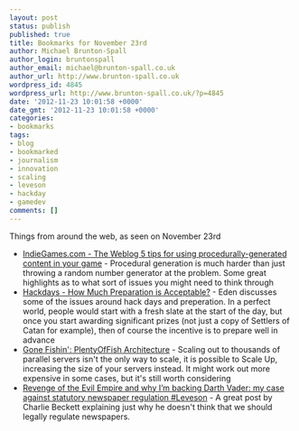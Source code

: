 ```yaml
---
layout: post
status: publish
published: true
title: Bookmarks for November 23rd
author: Michael Brunton-Spall
author_login: bruntonspall
author_email: michael@brunton-spall.co.uk
author_url: http://www.brunton-spall.co.uk
wordpress_id: 4845
wordpress_url: http://www.brunton-spall.co.uk/?p=4845
date: '2012-11-23 10:01:58 +0000'
date_gmt: '2012-11-23 10:01:58 +0000'
categories:
- bookmarks
tags:
- blog
- bookmarked
- journalism
- innovation
- scaling
- leveson
- hackday
- gamedev
comments: []
---
```

<p>Things from around the web, as seen on November 23rd</p>
<ul>
<li><a href="http://indiegames.com/2012/11/5_tips_for_using_procedurally-.html">IndieGames.com - The Weblog 5 tips for using procedurally-generated content in your game</a> - Procedural generation is much harder than just throwing a random number generator at the problem.  Some great highlights as to what sort of issues you might need to think through</li>
<li><a href="http://shkspr.mobi/blog/2012/11/hackdays-how-much-preparation-is-acceptable/">Hackdays - How Much Preparation is Acceptable?</a> - Eden discusses some of the issues around hack days and preperation.  In a perfect world, people would start with a fresh slate at the start of the day, but once you start awarding significant prizes (not just a copy of Settlers of Catan for example), then of course the incentive is to prepare well in advance</li>
<li><a href="http://highscalability.com/blog/2012/11/22/gone-fishin-plentyoffish-architecture.html">Gone Fishin': PlentyOfFish Architecture</a> - Scaling out to thousands of parallel servers isn&#039;t the only way to scale, it is possible to Scale Up, increasing the size of your servers instead.  It might work out more expensive in some cases, but it&#039;s still worth considering</li>
<li><a href="http://blogs.lse.ac.uk/polis/2012/11/22/revenge-of-the-evil-empire-and-why-im-backing-darth-vader-my-case-against-statutory-newspaper-regulation-leveson/">Revenge of the Evil Empire and why I&rsquo;m backing Darth Vader: my case against statutory newspaper regulation #Leveson</a> - A great post by Charlie Beckett explaining just why he doesn&#039;t think that we should legally regulate newspapers.</li>
</ul>
